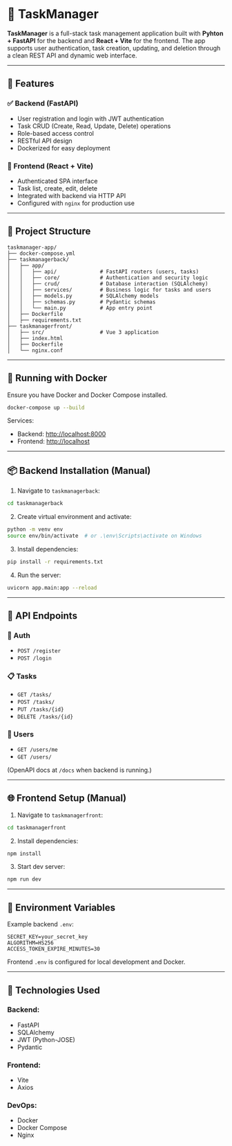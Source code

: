 # 📝 TaskManager

**TaskManager** is a full-stack task management application built with **Pyhton + FastAPI** for the backend and **React + Vite** for the frontend. The app supports user authentication, task creation, updating, and deletion through a clean REST API and dynamic web interface.

---

## 🚀 Features

### ✅ Backend (FastAPI)
- User registration and login with JWT authentication
- Task CRUD (Create, Read, Update, Delete) operations
- Role-based access control
- RESTful API design
- Dockerized for easy deployment

### 🎨 Frontend (React + Vite)
- Authenticated SPA interface
- Task list, create, edit, delete
- Integrated with backend via HTTP API
- Configured with `nginx` for production use

---

## 📁 Project Structure

```
taskmanager-app/
├── docker-compose.yml
├── taskmanagerback/
│   ├── app/
│   │   ├── api/              # FastAPI routers (users, tasks)
│   │   ├── core/             # Authentication and security logic
│   │   ├── crud/             # Database interaction (SQLAlchemy)
│   │   ├── services/         # Business logic for tasks and users
│   │   ├── models.py         # SQLAlchemy models
│   │   ├── schemas.py        # Pydantic schemas
│   │   └── main.py           # App entry point
│   ├── Dockerfile
│   ├── requirements.txt
├── taskmanagerfront/
│   ├── src/                  # Vue 3 application
│   ├── index.html
│   ├── Dockerfile
│   └── nginx.conf
```

---

## 🐳 Running with Docker

Ensure you have Docker and Docker Compose installed.

```bash
docker-compose up --build
```

Services:
- Backend: [http://localhost:8000](http://localhost:8000)
- Frontend: [http://localhost](http://localhost)

---

## 📦 Backend Installation (Manual)

1. Navigate to `taskmanagerback`:

```bash
cd taskmanagerback
```

2. Create virtual environment and activate:

```bash
python -m venv env
source env/bin/activate  # or .\env\Scripts\activate on Windows
```

3. Install dependencies:

```bash
pip install -r requirements.txt
```

4. Run the server:

```bash
uvicorn app.main:app --reload
```

---

## 🧪 API Endpoints

### 🔐 Auth
- `POST /register`
- `POST /login`

### 📋 Tasks
- `GET /tasks/`
- `POST /tasks/`
- `PUT /tasks/{id}`
- `DELETE /tasks/{id}`

### 👤 Users
- `GET /users/me`
- `GET /users/`

(OpenAPI docs at `/docs` when backend is running.)

---

## 🌐 Frontend Setup (Manual)

1. Navigate to `taskmanagerfront`:

```bash
cd taskmanagerfront
```

2. Install dependencies:

```bash
npm install
```

3. Start dev server:

```bash
npm run dev
```

---

## 🔐 Environment Variables

Example backend `.env`:

```
SECRET_KEY=your_secret_key
ALGORITHM=HS256
ACCESS_TOKEN_EXPIRE_MINUTES=30
```

Frontend `.env` is configured for local development and Docker.

---

## 🧱 Technologies Used

### Backend:
- FastAPI
- SQLAlchemy
- JWT (Python-JOSE)
- Pydantic

### Frontend:
- Vite
- Axios

### DevOps:
- Docker
- Docker Compose
- Nginx
